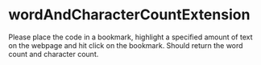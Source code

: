 # wordAndCharacterCountExtension
Please place the code in a bookmark, highlight a specified amount of text on the webpage and hit click on the bookmark. Should return the word count and character count.
